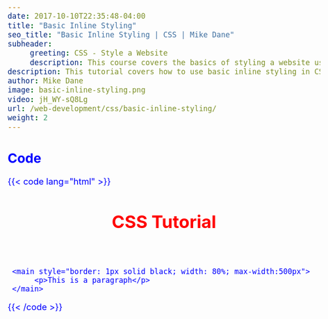 ```yaml
---
date: 2017-10-10T22:35:48-04:00
title: "Basic Inline Styling"
seo_title: "Basic Inline Styling | CSS | Mike Dane"
subheader:
     greeting: CSS - Style a Website
     description: This course covers the basics of styling a website using CSS. Work your way through the videos and we'll teach you everything you need to know to style a basic website!
description: This tutorial covers how to use basic inline styling in CSS.
author: Mike Dane
image: basic-inline-styling.png
video: jH_WY-sQ8Lg
url: /web-development/css/basic-inline-styling/
weight: 2
---
```


## Code

{{< code lang="html" >}}
<body style="color: blue; font-size:20px">
     <header>
          <h1 style="color: red;">CSS Tutorial</h1>
     </header>

     <main style="border: 1px solid black; width: 80%; max-width:500px">
          <p>This is a paragraph</p>
     </main>
</body>
{{< /code >}}